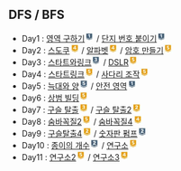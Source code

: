 ## DFS / BFS
- Day1 : [영역 구하기](https://www.acmicpc.net/problem/2583)<img src="./images/silver1.JPG" height="17" width="17"> / [단지 번호 붙이기](https://www.acmicpc.net/problem/2667)<img src="./images/silver1.JPG" height="17" width="17">
- Day2 : [스도쿠](https://www.acmicpc.net/problem/2580)<img src="./images/gold4.JPG" height="17" width="17"> / [알파벳](https://www.acmicpc.net/problem/1987)<img src="./images/gold4.JPG" height="17" width="17"> / [암호 만들기](https://www.acmicpc.net/problem/1759)<img src="./images/gold5.JPG" height="17" width="17">
- Day3 : [스타트와링크](https://www.acmicpc.net/problem/14889)<img src="./images/silver3.JPG" height="17" width="17"> / [DSLR](https://www.acmicpc.net/problem/9019)<img src="./images/gold5.JPG" height="17" width="17">
- Day4 : [스타트링크](https://www.acmicpc.net/problem/5014)<img src="./images/gold5.JPG" height="17" width="17"> / [사다리 조작](https://www.acmicpc.net/problem/15684)<img src="./images/gold5.JPG" height="17" width="17">
- Day5 : [늑대와 양](https://www.acmicpc.net/problem/16956)<img src="./images/silver5.JPG" height="17" width="17"> / [안전 영역](https://www.acmicpc.net/problem/2468)<img src="./images/silver1.JPG" height="17" width="17">
- Day6 : [상범 빌딩](https://www.acmicpc.net/problem/6593)<img src="./images/gold5.JPG" height="17" width="17">
- Day7 : [구슬 탈출](https://www.acmicpc.net/problem/13459)<img src="./images/gold3.JPG" height="17" width="17"> / [구슬 탈출2](https://www.acmicpc.net/problem/13460)<img src="./images/gold2.JPG" height="17" width="17">
- Day8 : [숨바꼭질2](https://www.acmicpc.net/problem/12851)<img src="./images/gold5.JPG" height="17" width="17"> / [숨바꼭질4](https://www.acmicpc.net/problem/13913)<img src="./images/gold4.JPG" height="17" width="17">
- Day9 : [구슬탈출4](https://www.acmicpc.net/problem/15653)<img src="./images/gold2.JPG" height="17" width="17"> / [숫자판 펌프](https://www.acmicpc.net/problem/2210)<img src="./images/silver2.JPG" height="17" width="17">
- Day10 : [종이의 개수](https://www.acmicpc.net/problem/1780)<img src="./images/silver2.JPG" height="17" width="17"> / [연구소](https://www.acmicpc.net/problem/14502)<img src="./images/gold5.JPG" height="17" width="17">
- Day11 : [연구소2](https://www.acmicpc.net/problem/17141)<img src="./images/gold5.JPG" height="17" width="17"> / [연구소3](https://www.acmicpc.net/problem/17142)<img src="./images/gold4.JPG" height="17" width="17">
